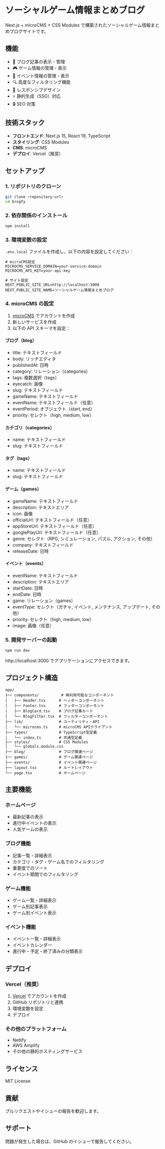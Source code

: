 # ソーシャルゲーム情報まとめブログ

Next.js + microCMS + CSS Modules で構築されたソーシャルゲーム情報まとめブログサイトです。

## 機能

- 📰 ブログ記事の表示・管理
- 🎮 ゲーム情報の管理・表示
- 📅 イベント情報の管理・表示
- 🔍 高度なフィルタリング機能
- 📱 レスポンシブデザイン
- ⚡ 静的生成（SSG）対応
- 🔒 SEO 対策

## 技術スタック

- **フロントエンド**: Next.js 15, React 19, TypeScript
- **スタイリング**: CSS Modules
- **CMS**: microCMS
- **デプロイ**: Vercel（推奨）

## セットアップ

### 1. リポジトリのクローン

```bash
git clone <repository-url>
cd brogfy
```

### 2. 依存関係のインストール

```bash
npm install
```

### 3. 環境変数の設定

`.env.local` ファイルを作成し、以下の内容を設定してください：

```env
# microCMS設定
MICROCMS_SERVICE_DOMAIN=your-service-domain
MICROCMS_API_KEY=your-api-key

# サイト設定
NEXT_PUBLIC_SITE_URL=http://localhost:3000
NEXT_PUBLIC_SITE_NAME=ソーシャルゲーム情報まとめブログ
```

### 4. microCMS の設定

1. [microCMS](https://microcms.io/) でアカウントを作成
2. 新しいサービスを作成
3. 以下の API スキーマを設定：

#### ブログ（blog）

- title: テキストフィールド
- body: リッチエディタ
- publishedAt: 日時
- category: リレーション（categories）
- tags: 複数選択（tags）
- eyecatch: 画像
- slug: テキストフィールド
- gameName: テキストフィールド
- eventName: テキストフィールド（任意）
- eventPeriod: オブジェクト（start, end）
- priority: セレクト（high, medium, low）

#### カテゴリ（categories）

- name: テキストフィールド
- slug: テキストフィールド

#### タグ（tags）

- name: テキストフィールド
- slug: テキストフィールド

#### ゲーム（games）

- gameName: テキストフィールド
- description: テキストエリア
- icon: 画像
- officialUrl: テキストフィールド（任意）
- appStoreUrl: テキストフィールド（任意）
- googlePlayUrl: テキストフィールド（任意）
- genre: セレクト（RPG, シミュレーション, パズル, アクション, その他）
- company: テキストフィールド
- releaseDate: 日時

#### イベント（events）

- eventName: テキストフィールド
- description: テキストエリア
- startDate: 日時
- endDate: 日時
- game: リレーション（games）
- eventType: セレクト（ガチャ, イベント, メンテナンス, アップデート, その他）
- priority: セレクト（high, medium, low）
- image: 画像（任意）

### 5. 開発サーバーの起動

```bash
npm run dev
```

http://localhost:3000 でアプリケーションにアクセスできます。

## プロジェクト構造

```
app/
├── components/          # 再利用可能なコンポーネント
│   ├── Header.tsx      # ヘッダーコンポーネント
│   ├── Footer.tsx      # フッターコンポーネント
│   ├── BlogCard.tsx    # ブログ記事カード
│   └── BlogFilter.tsx  # フィルターコンポーネント
├── lib/                # ユーティリティ・API
│   └── microcms.ts     # microCMS APIクライアント
├── types/              # TypeScript型定義
│   └── index.ts        # 共通型定義
├── styles/             # CSS Modules
│   └── globals.module.css
├── blog/               # ブログ関連ページ
├── games/              # ゲーム関連ページ
├── events/             # イベント関連ページ
├── layout.tsx          # ルートレイアウト
└── page.tsx            # ホームページ
```

## 主要機能

### ホームページ

- 最新記事の表示
- 進行中イベントの表示
- 人気ゲームの表示

### ブログ機能

- 記事一覧・詳細表示
- カテゴリ・タグ・ゲーム名でのフィルタリング
- 重要度でのソート
- イベント期間でのフィルタリング

### ゲーム機能

- ゲーム一覧・詳細表示
- ゲーム別記事表示
- ゲーム別イベント表示

### イベント機能

- イベント一覧・詳細表示
- イベントカレンダー
- 進行中・予定・終了済みの分類表示

## デプロイ

### Vercel（推奨）

1. [Vercel](https://vercel.com/) でアカウントを作成
2. GitHub リポジトリと連携
3. 環境変数を設定
4. デプロイ

### その他のプラットフォーム

- Netlify
- AWS Amplify
- その他の静的ホスティングサービス

## ライセンス

MIT License

## 貢献

プルリクエストやイシューの報告を歓迎します。

## サポート

問題が発生した場合は、GitHub のイシューで報告してください。

